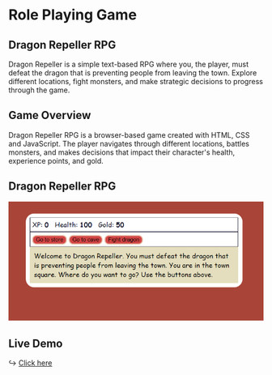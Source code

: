 # Role Playing Game
## Dragon Repeller RPG

Dragon Repeller is a simple text-based RPG where you, the player, must defeat the dragon that is preventing people from leaving the town. Explore different locations, fight monsters, and make strategic decisions to progress through the game.

## Game Overview

Dragon Repeller RPG is a browser-based game created with HTML, CSS and JavaScript. The player navigates through different locations, battles monsters, and makes decisions that impact their character's health, experience points, and gold.

## Dragon Repeller RPG

![Screenshot 2024-01-14 000943.png](<Screenshot 2024-01-14 000943.png>)

## Live Demo
:arrow_right_hook: [Click here](https://tracyk10.github.io/role-playing-game/)
